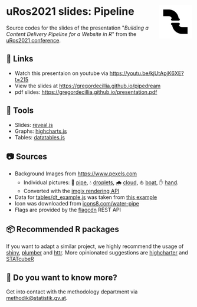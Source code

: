 # uRos2021 slides: Pipeline <img align="right" width="90" height="90" src="www/favicon.png">

Source codes for the slides of the presentation "*Building a Content Delivery Pipeline for a Website in R*" from the [uRos2021 conference](http://r-project.ro/conference2021.html). 

## 🔗 Links

* Watch this presentaion on youtube via https://youtu.be/kjUtApjK6XE?t=215
* View the slides at https://gregordecillia.github.io/pipedream
* pdf slides: https://gregordecillia.github.io/presentation.pdf

## 🔨 Tools

* Slides: [reveal.js](https://revealjs.com/)
* Graphs: [highcharts.js](https://www.highcharts.com/)
* Tables: [datatables.js](https://datatables.net/)

## 📷 Sources

* Background Images from https://www.pexels.com
  * Individual pictures:
    🥧 [pipe](https://www.pexels.com/photo/7417579),
    💧 [droplets](https://www.pexels.com/photo/268854), 
    🌧️ [cloud](https://www.pexels.com/photo/45848), 
    ⛵ [boat](https://www.pexels.com/photo/4203587),
    ✋ [hand](https://www.pexels.com/photo/2837863).
  * Converted with the [imgix rendering API](https://docs.imgix.com/apis/rendering)
* Data for [tables/dt_example.js](tables/dt_example.js) was taken from [this example](https://datatables.net/examples/data_sources/js_array.html)
* Icon was downloaded from [icons8.com/water-pipe](https://icons8.com/icon/66227/water-pipe/)
* Flags are provided by the [flagcdn](https://flagpedia.net/download/api) REST API

## 📦 Recommended R packages

If you want to adapt a similar project, we highly recommend the usage of [shiny](https://shiny.rstudio.com/), [plumber](https://www.rplumber.io/) and [httr](https://httr.r-lib.org/). More opinionated suggestions are [highcharter](https://jkunst.com/highcharter/) and [STATcubeR](statistikat.github.io/STATcubeR)

## 🤔 Do you want to know more?

Get into contact with the methodology department via methodik@statistik.gv.at.
